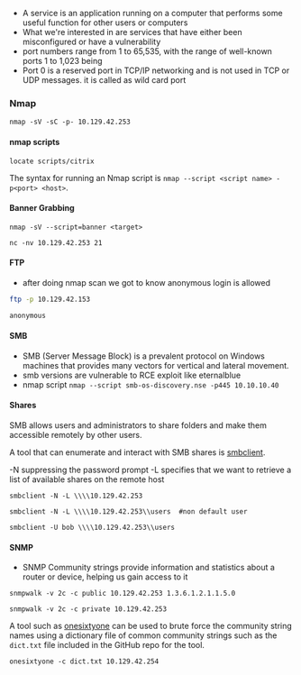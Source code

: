 - A service is an application running on a computer that performs some useful function for other users or computers
- What we're interested in are services that have either been misconfigured or have a vulnerability
- port numbers range from 1 to 65,535, with the range of well-known ports 1 to 1,023 being
- Port 0 is a reserved port in TCP/IP networking and is not used in TCP or UDP messages. it is called as wild card port

### Nmap

```shell
nmap -sV -sC -p- 10.129.42.253
```

#### nmap scripts

```shell-session
locate scripts/citrix
```
The syntax for running an Nmap script is `nmap --script <script name> -p<port> <host>`.


#### Banner Grabbing

`nmap -sV --script=banner <target>`

```shell-session
nc -nv 10.129.42.253 21
```

#### FTP
- after doing nmap scan we got to know anonymous login is allowed

```bash
ftp -p 10.129.42.153

anonymous
```

#### SMB

- SMB (Server Message Block) is a prevalent protocol on Windows machines that provides many vectors for vertical and lateral movement.
- smb versions are vulnerable to RCE exploit like eternalblue
- nmap script `nmap --script smb-os-discovery.nse -p445 10.10.10.40`
#### Shares
SMB allows users and administrators to share folders and make them accessible remotely by other users.

A tool that can enumerate and interact with SMB shares is [smbclient](https://www.samba.org/samba/docs/current/man-html/smbclient.1.html).

-N suppressing the password prompt
-L specifies that we want to retrieve a list of available shares on the remote host

```shell
smbclient -N -L \\\\10.129.42.253

smbclient -N -L \\\\10.129.42.253\\users  #non default user

smbclient -U bob \\\\10.129.42.253\\users
```
#### SNMP
- SNMP Community strings provide information and statistics about a router or device, helping us gain access to it

```shell-session
snmpwalk -v 2c -c public 10.129.42.253 1.3.6.1.2.1.1.5.0

snmpwalk -v 2c -c private 10.129.42.253
```

A tool such as [onesixtyone](https://github.com/trailofbits/onesixtyone) can be used to brute force the community string names using a dictionary file of common community strings such as the `dict.txt` file included in the GitHub repo for the tool.

```shell-session
onesixtyone -c dict.txt 10.129.42.254
```